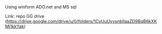 Using winform ADO.net and MS sql

Link: repo GG drive (https://drive.google.com/drive/u/0/folders/1CvUuUyysnbIlaaZD9BqB6kXKMj1kkYak)
